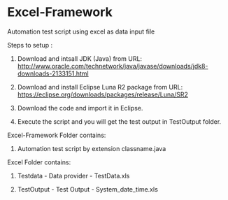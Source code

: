 # Excel-Framework

Automation test script using excel as data input file


Steps to setup :


1)  Download and intsall JDK (Java) from URL: http://www.oracle.com/technetwork/java/javase/downloads/jdk8-downloads-2133151.html

2)  Download and install Eclipse Luna R2 package from URL: https://eclipse.org/downloads/packages/release/Luna/SR2

3)  Download the code and import it in Eclipse.

4)  Execute the script and you will get the test output in TestOutput folder.

Excel-Framework Folder contains:

1)  Automation test script by extension classname.java

Excel Folder contains:

1)  Testdata - Data provider - TestData.xls

2)  TestOutput - Test Output - System_date_time.xls

